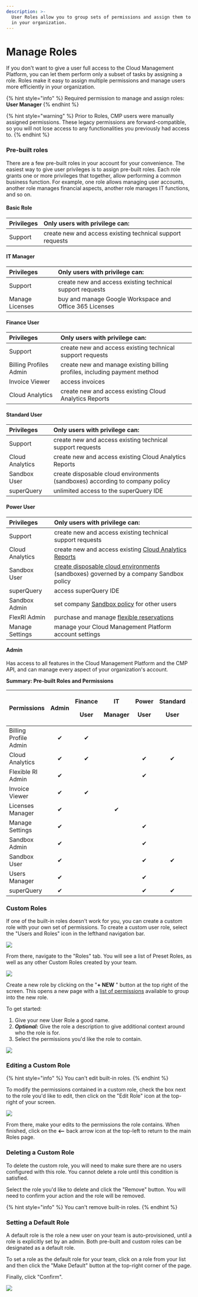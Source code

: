 ```yaml
---
description: >-
  User Roles allow you to group sets of permissions and assign them to the users
  in your organization.
---
```


# Manage Roles

If you don't want to give a user full access to the Cloud Management Platform, you can let them perform only a subset of tasks by assigning a role. Roles make it easy to assign multiple permissions and manage users more efficiently in your organization. 

{% hint style="info" %}
Required permission to manage and assign roles: **User Manager**
{% endhint %}

{% hint style="warning" %}
Prior to Roles, CMP users were manually assigned permissions. These legacy permissions are forward-compatible, so you will not lose access to any functionalities you previously had access to.
{% endhint %}

### Pre-built roles

There are a few pre-built roles in your account for your convenience. The easiest way to give user privileges is to assign pre-built roles. Each role grants one or more privileges that together, allow performing a common business function. For example, one role allows managing user accounts, another role manages financial aspects, another role manages IT functions, and so on.

#### **Basic Role**

| Privileges | Only users with privilege can:  |
| :--- | :--- |
| Support | create new and access existing technical support requests  |

#### **IT Manager**

| Privileges | Only users with privilege can:  |
| :--- | :--- |
| Support | create new and access existing technical support requests |
| Manage Licenses | buy and manage Google Workspace and Office 365 Licenses |

#### **Finance User**

| Privileges | Only users with privilege can:  |
| :--- | :--- |
| Support | create new and access existing technical support requests |
| Billing Profiles Admin  | create new and manage existing billing profiles, including payment method |
| Invoice Viewer | access invoices |
| Cloud Analytics | create new and access existing Cloud Analytics Reports |

#### **Standard User**

| Privileges | Only users with privilege can:  |
| :--- | :--- |
| Support | create new and access existing technical support requests |
| Cloud Analytics  | create new and access existing Cloud Analytics Reports |
| Sandbox User | create disposable cloud environments \(sandboxes\) according to company policy |
| superQuery | unlimited access to the superQuery IDE |

#### **Power User**

| Privileges | Only users with privilege can:  |
| :--- | :--- |
| Support | create new and access existing technical support requests |
| Cloud Analytics  | create new and access existing [Cloud Analytics Reports](../cloud-analytics/create-cloud-report.md) |
| Sandbox User | [create disposable cloud environments](../cloud-sandbox-management/create-gcp-sandbox-accounts.md) \(sandboxes\) governed by a company Sandbox policy |
| superQuery | access superQuery IDE |
| Sandbox Admin | set company [Sandbox policy](../cloud-sandbox-management/configuring-a-policy-for-sandbox-accounts.md) for other users  |
| FlexRI Admin | purchase and manage [flexible reservations](../flexible-reservations/flexri.md) |
| Manage Settings | manage your Cloud Management Platform account settings |

#### **Admin**

Has access to all features in the Cloud Management Platform and the CMP API, and can manage every aspect of your organization's account. 

**Summary: Pre-built Roles and Permissions** 

<table>
  <thead>
    <tr>
      <th style="text-align:left">Permissions</th>
      <th style="text-align:center"><b>Admin</b>
      </th>
      <th style="text-align:center">
        <p><b>Finance</b>
        </p>
        <p><b>User</b>
        </p>
      </th>
      <th style="text-align:center">
        <p><b>IT</b>
        </p>
        <p><b>Manager</b>
        </p>
      </th>
      <th style="text-align:center">
        <p><b>Power</b>
        </p>
        <p><b>User</b>
        </p>
      </th>
      <th style="text-align:center">
        <p><b>Standard</b>
        </p>
        <p><b>User</b>
        </p>
      </th>
      <th style="text-align:center">
        <p><b>superQuery</b>
        </p>
        <p><b>User</b>
        </p>
      </th>
    </tr>
  </thead>
  <tbody>
    <tr>
      <td style="text-align:left">Billing Profile Admin</td>
      <td style="text-align:center">&#x2714;</td>
      <td style="text-align:center">&#x2714;</td>
      <td style="text-align:center"></td>
      <td style="text-align:center"></td>
      <td style="text-align:center"></td>
      <td style="text-align:center"></td>
    </tr>
    <tr>
      <td style="text-align:left">Cloud Analytics</td>
      <td style="text-align:center">&#x2714;</td>
      <td style="text-align:center">&#x2714;</td>
      <td style="text-align:center"></td>
      <td style="text-align:center">&#x2714;</td>
      <td style="text-align:center">&#x2714;</td>
      <td style="text-align:center"></td>
    </tr>
    <tr>
      <td style="text-align:left">Flexible RI Admin</td>
      <td style="text-align:center">&#x2714;</td>
      <td style="text-align:center"></td>
      <td style="text-align:center"></td>
      <td style="text-align:center">&#x2714;</td>
      <td style="text-align:center"></td>
      <td style="text-align:center">&lt;em&gt;&lt;/em&gt;</td>
    </tr>
    <tr>
      <td style="text-align:left">Invoice Viewer</td>
      <td style="text-align:center">&#x2714;</td>
      <td style="text-align:center">&#x2714;</td>
      <td style="text-align:center"></td>
      <td style="text-align:center"></td>
      <td style="text-align:center"></td>
      <td style="text-align:center">&lt;em&gt;&lt;/em&gt;</td>
    </tr>
    <tr>
      <td style="text-align:left">Licenses Manager</td>
      <td style="text-align:center">&#x2714;</td>
      <td style="text-align:center"></td>
      <td style="text-align:center">&#x2714;</td>
      <td style="text-align:center"></td>
      <td style="text-align:center"></td>
      <td style="text-align:center"></td>
    </tr>
    <tr>
      <td style="text-align:left">Manage Settings</td>
      <td style="text-align:center">&#x2714;</td>
      <td style="text-align:center"></td>
      <td style="text-align:center"></td>
      <td style="text-align:center">&#x2714;</td>
      <td style="text-align:center"></td>
      <td style="text-align:center"></td>
    </tr>
    <tr>
      <td style="text-align:left">Sandbox Admin</td>
      <td style="text-align:center">&#x2714;</td>
      <td style="text-align:center"></td>
      <td style="text-align:center"></td>
      <td style="text-align:center">&#x2714;</td>
      <td style="text-align:center"></td>
      <td style="text-align:center"></td>
    </tr>
    <tr>
      <td style="text-align:left">Sandbox User</td>
      <td style="text-align:center">&#x2714;</td>
      <td style="text-align:center"></td>
      <td style="text-align:center"></td>
      <td style="text-align:center">&#x2714;</td>
      <td style="text-align:center">&#x2714;</td>
      <td style="text-align:center"></td>
    </tr>
    <tr>
      <td style="text-align:left">Users Manager</td>
      <td style="text-align:center">&#x2714;</td>
      <td style="text-align:center"></td>
      <td style="text-align:center"></td>
      <td style="text-align:center">&#x2714;</td>
      <td style="text-align:center"></td>
      <td style="text-align:center"></td>
    </tr>
    <tr>
      <td style="text-align:left">superQuery</td>
      <td style="text-align:center">&#x2714;</td>
      <td style="text-align:center"></td>
      <td style="text-align:center"></td>
      <td style="text-align:center">&#x2714;</td>
      <td style="text-align:center">&#x2714;</td>
      <td style="text-align:center">&#x2714;</td>
    </tr>
  </tbody>
</table>

### Custom Roles

If one of the built-in roles doesn't work for you, you can create a custom role with your own set of permissions. To create a custom user role, select the "Users and Roles" icon in the lefthand navigation bar.

![](../.gitbook/assets/usersandroles.jpg)

From there, navigate to the "Roles" tab. You will see a list of Preset Roles, as well as any other Custom Roles created by your team.

![](../.gitbook/assets/rolestab.jpg)

Create a new role by clicking on the "**+ NEW** " button at the top right of the screen. This opens a new page with a [list of permissions](user-permissions-explained.md) available to group into the new role.

To get started:

1. Give your new User Role a good name.
2. _**Optional:**_ Give the role a description to give additional context around who the role is for.
3. Select the permissions you'd like the role to contain.

![](../.gitbook/assets/createrole.jpg)

### Editing a Custom Role

{% hint style="info" %}
You can't edit built-in roles.
{% endhint %}

To modify the permissions contained in a custom role, check the box next to the role you'd like to edit, then click on the "Edit Role" icon at the top-right of your screen.

![](../.gitbook/assets/editrole.jpg)

From there, make your edits to the permissions the role contains. When finished, click on the **&lt;--** back arrow icon at the top-left to return to the main Roles page.

### Deleting a Custom Role

To delete the custom role, you will need to make sure there are no users configured with this role. You cannot delete a role until this condition is satisfied. 

Select the role you'd like to delete and click the "Remove" button. You will need to confirm your action and the role will be removed.

{% hint style="info" %}
You can't remove built-in roles.
{% endhint %}

### Setting a Default Role

A default role is the role a new user on your team is auto-provisioned, until a role is explicitly set by an admin. Both pre-built and custom roles can be designated as a default role.

To set a role as the default role for your team, click on a role from your list and then click the "Make Default" button at the top-right corner of the page.

Finally, click "Confirm".

![](../.gitbook/assets/image%20%2867%29.png)


